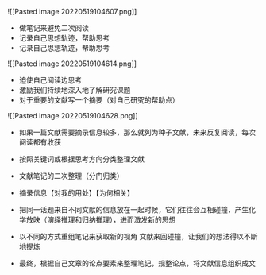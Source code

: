 
![[Pasted image 20220519104607.png]]

-   做笔记来避免二次阅读
-   记录自己思想轨迹，帮助思考
-   记录自己思想轨迹，帮助思考



![[Pasted image 20220519104614.png]]


-   迫使自己阅读边思考
-   激励我们持续地深入地了解研究课题
-   对于重要的文献写一个摘要（对自己研究的帮助点）



![[Pasted image 20220519104628.png]]

-   如果一篇文献需要摘录信息较多，那么就列为种子文献，未来反复阅读，每次阅读都有收获
-   按照关键词或根据思考方向分类整理文献
-   文献笔记的二次整理（分门归类）

-   摘录信息【对我的用处】【为何相关】
-   把同一话题来自不同文献的信息放在一起时候，它们往往会互相碰撞，产生化学放映（演绎推理和归纳推理），进而激发新的思想

-   以不同的方式重组笔记来获取新的视角 文献来回碰撞，让我们的想法得以不断地提炼

-   最终，根据自己文章的论点要素来整理笔记，规整论点，将文献信息组织成文
